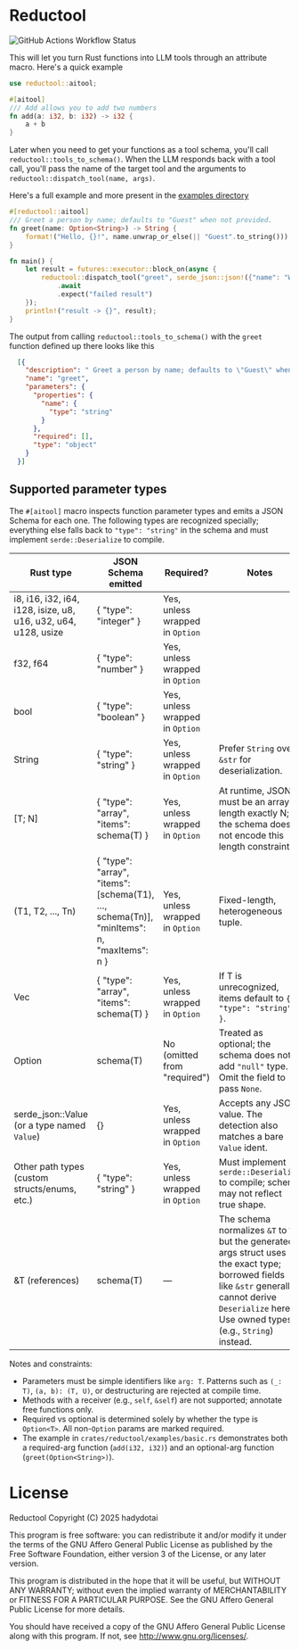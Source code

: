 # Reductool

<img alt="GitHub Actions Workflow Status" src="https://img.shields.io/github/actions/workflow/status/hadydotai/reductool/build.yml?branch=main&style=for-the-badge">

This will let you turn Rust functions into LLM tools through an attribute macro. Here's a quick example

```rust
use reductool::aitool;

#[aitool]
/// Add allows you to add two numbers
fn add(a: i32, b: i32) -> i32 {
    a + b
}
```

Later when you need to get your functions as a tool schema, you'll call `reductool::tools_to_schema()`. When the LLM responds back
with a tool call, you'll pass the name of the target tool and the arguments to `reductool::dispatch_tool(name, args)`.

Here's a full example and more present in the [examples directory](https://github.com/hadydotai/reductool/tree/main/crates/reductool/examples)

```rust
#[reductool::aitool]
/// Greet a person by name; defaults to "Guest" when not provided.
fn greet(name: Option<String>) -> String {
    format!("Hello, {}!", name.unwrap_or_else(|| "Guest".to_string()))
}

fn main() {
    let result = futures::executor::block_on(async {
        reductool::dispatch_tool("greet", serde_json::json!({"name": "World"}))
            .await
            .expect("failed result")
    });
    println!("result -> {}", result);
}
```

The output from calling `reductool::tools_to_schema()` with the `greet` function defined up there looks like this

```json
  [{
    "description": " Greet a person by name; defaults to \"Guest\" when not provided.",
    "name": "greet",
    "parameters": {
      "properties": {
        "name": {
          "type": "string"
        }
      },
      "required": [],
      "type": "object"
    }
  }]
```



## Supported parameter types

The `#[aitool]` macro inspects function parameter types and emits a JSON Schema for each one. The following types are recognized specially; everything else falls back to `"type": "string"` in the schema and must implement `serde::Deserialize` to compile.

| Rust type                                      | JSON Schema emitted                                                                 | Required?                         | Notes |
|-----------------------------------------------|--------------------------------------------------------------------------------------|-----------------------------------|-------|
| i8, i16, i32, i64, i128, isize, u8, u16, u32, u64, u128, usize | { "type": "integer" }                                                               | Yes, unless wrapped in `Option`   |  |
| f32, f64                                       | { "type": "number" }                                                                 | Yes, unless wrapped in `Option`   |  |
| bool                                           | { "type": "boolean" }                                                                | Yes, unless wrapped in `Option`   |  |
| String                                         | { "type": "string" }                                                                 | Yes, unless wrapped in `Option`   | Prefer `String` over `&str` for deserialization. |
| [T; N]                                         | { "type": "array", "items": schema(T) }                                              | Yes, unless wrapped in `Option`   | At runtime, JSON must be an array of length exactly N; the schema does not encode this length constraint. |
| (T1, T2, ..., Tn)                              | { "type": "array", "items": [schema(T1), …, schema(Tn)], "minItems": n, "maxItems": n } | Yes, unless wrapped in `Option`   | Fixed-length, heterogeneous tuple. |
| Vec<T>                                   | { "type": "array", "items": schema(T) }                                              | Yes, unless wrapped in `Option`   | If T is unrecognized, items default to `{ "type": "string" }`. |
| Option<T>                                | schema(T)                                                                            | No (omitted from "required")      | Treated as optional; the schema does not add `"null"` type. Omit the field to pass `None`. |
| serde_json::Value (or a type named `Value`)    | {}                                                                                   | Yes, unless wrapped in `Option`   | Accepts any JSON value. The detection also matches a bare `Value` ident. |
| Other path types (custom structs/enums, etc.)  | { "type": "string" }                                                                  | Yes, unless wrapped in `Option`   | Must implement `serde::Deserialize` to compile; schema may not reflect true shape. |
| &T (references)                                | schema(T)                                                                            | —                                 | The schema normalizes `&T` to `T`, but the generated args struct uses the exact type; borrowed fields like `&str` generally cannot derive `Deserialize` here. Use owned types (e.g., `String`) instead. |

Notes and constraints:
- Parameters must be simple identifiers like `arg: T`. Patterns such as `(_: T)`, `(a, b): (T, U)`, or destructuring are rejected at compile time.
- Methods with a receiver (e.g., `self`, `&self`) are not supported; annotate free functions only.
- Required vs optional is determined solely by whether the type is `Option<T>`. All non-`Option` params are marked required.
- The example in `crates/reductool/examples/basic.rs` demonstrates both a required-arg function (`add(i32, i32)`) and an optional-arg function (`greet(Option<String>)`).

# License

Reductool
Copyright (C) 2025 hadydotai

This program is free software: you can redistribute it and/or modify
it under the terms of the GNU Affero General Public License as published by
the Free Software Foundation, either version 3 of the License, or any later version.

This program is distributed in the hope that it will be useful,
but WITHOUT ANY WARRANTY; without even the implied warranty of
MERCHANTABILITY or FITNESS FOR A PARTICULAR PURPOSE.  See the
GNU Affero General Public License for more details.

You should have received a copy of the GNU Affero General Public License
along with this program.  If not, see <http://www.gnu.org/licenses/>.
